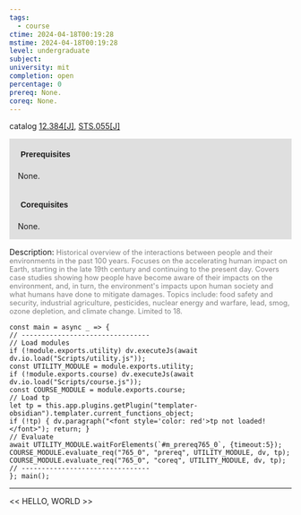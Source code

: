 ```yaml
---
tags:
  - course
ctime: 2024-04-18T00:19:28
mstime: 2024-04-18T00:19:28
level: undergraduate
subject: 
university: mit
completion: open
percentage: 0
prereq: None.
coreq: None.
---
```


catalog [12.384[J]](http://student.mit.edu/catalog/m12a.html#12.384), [STS.055[J]](http://student.mit.edu/catalog/mSTSa.html#STS.055)

<span style="display: block; padding: 15px; background-color: rgb(100, 100, 100, 0.2);"><font id="m_prereq765_0" style="display: block; font-family: Arial, sans-serif; font-weight: bold; padding: 5px">Prerequisites</font><br><span id="prereq765_0">None.</span></span>
<span style="display: block; padding: 15px; background-color: rgb(100, 100, 100, 0.2);"><font id="m_coreq765_0" style="display: block; font-family: Arial, sans-serif; font-weight: bold; padding: 5px">Corequisites</font><br><span id="coreq765_0">None.</span></span>

<font style="">Description:</font>
<font style="color: grey; font-size: 0.8rem;">Historical overview of the interactions between people and their environments in the past 100 years. Focuses on the accelerating human impact on Earth, starting in the late 19th century and continuing to the present day. Covers case studies showing how people have become aware of their impacts on the environment, and, in turn, the environment's impacts upon human society and what humans have done to mitigate damages. Topics include: food safety and security, industrial agriculture, pesticides, nuclear energy and warfare, lead, smog, ozone depletion, and climate change. Limited to 18.</font>

```dataviewjs
const main = async _ => {
// --------------------------------
// Load modules
if (!module.exports.utility) dv.executeJs(await dv.io.load("Scripts/utility.js"));
const UTILITY_MODULE = module.exports.utility;
if (!module.exports.course) dv.executeJs(await dv.io.load("Scripts/course.js"));
const COURSE_MODULE = module.exports.course;
// Load tp
let tp = this.app.plugins.getPlugin("templater-obsidian").templater.current_functions_object;
if (!tp) { dv.paragraph("<font style='color: red'>tp not loaded!</font>"); return; }
// Evaluate
await UTILITY_MODULE.waitForElements(`#m_prereq765_0`, {timeout:5});
COURSE_MODULE.evaluate_req("765_0", "prereq", UTILITY_MODULE, dv, tp);
COURSE_MODULE.evaluate_req("765_0", "coreq", UTILITY_MODULE, dv, tp);
// --------------------------------
}; main();
```

---

<< HELLO, WORLD >>
